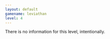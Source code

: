 ```yaml
---
layout: default
gamename: leviathan
level: 4
---
```

There is no information for this level, intentionally.

